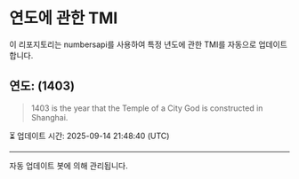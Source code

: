 
# 연도에 관한 TMI

이 리포지토리는 numbersapi를 사용하여 특정 년도에 관한 TMI를 자동으로 업데이트합니다.

## 연도: (1403)
> 1403 is the year that the Temple of a City God is constructed in Shanghai.

⏳ 업데이트 시간: 2025-09-14 21:48:40 (UTC)

---
자동 업데이트 봇에 의해 관리됩니다.
